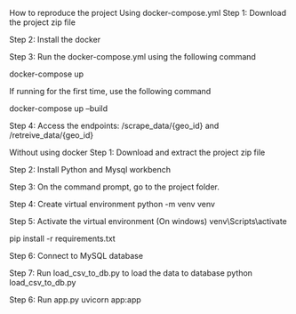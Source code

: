 How to reproduce the project
Using docker-compose.yml
Step 1: Download the project zip file

Step 2: Install the docker

Step 3: Run the docker-compose.yml using the following command

docker-compose up

If running for the first time, use the following command

docker-compose up –build

Step 4: Access the endpoints: /scrape_data/{geo_id} and /retreive_data/{geo_id}

Without using docker
Step 1: Download and extract the project zip file

Step 2: Install Python and Mysql workbench

Step 3: On the command prompt, go to the project folder.

Step 4: Create virtual environment
python -m venv venv

Step 5: Activate the virtual environment
(On windows) venv\Scripts\activate

pip install -r requirements.txt

Step 6: Connect to MySQL database

Step 7: Run load_csv_to_db.py to load the data to database
python load_csv_to_db.py

Step 6: Run app.py 
uvicorn app:app
